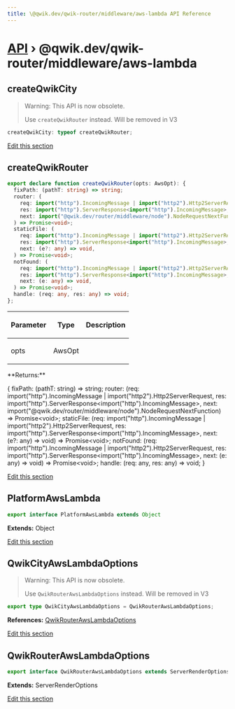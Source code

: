 ```yaml
---
title: \@qwik.dev/qwik-router/middleware/aws-lambda API Reference
---
```


# [API](/api) &rsaquo; @qwik.dev/qwik-router/middleware/aws-lambda

## createQwikCity

> Warning: This API is now obsolete.
>
> Use `createQwikRouter` instead. Will be removed in V3

```typescript
createQwikCity: typeof createQwikRouter;
```

[Edit this section](https://github.com/QwikDev/qwik/tree/main/packages/qwik-router/src/middleware/aws-lambda/index.ts)

## createQwikRouter

```typescript
export declare function createQwikRouter(opts: AwsOpt): {
  fixPath: (pathT: string) => string;
  router: (
    req: import("http").IncomingMessage | import("http2").Http2ServerRequest,
    res: import("http").ServerResponse<import("http").IncomingMessage>,
    next: import("@qwik.dev/router/middleware/node").NodeRequestNextFunction,
  ) => Promise<void>;
  staticFile: (
    req: import("http").IncomingMessage | import("http2").Http2ServerRequest,
    res: import("http").ServerResponse<import("http").IncomingMessage>,
    next: (e?: any) => void,
  ) => Promise<void>;
  notFound: (
    req: import("http").IncomingMessage | import("http2").Http2ServerRequest,
    res: import("http").ServerResponse<import("http").IncomingMessage>,
    next: (e: any) => void,
  ) => Promise<void>;
  handle: (req: any, res: any) => void;
};
```

<table><thead><tr><th>

Parameter

</th><th>

Type

</th><th>

Description

</th></tr></thead>
<tbody><tr><td>

opts

</td><td>

AwsOpt

</td><td>

</td></tr>
</tbody></table>
**Returns:**

{ fixPath: (pathT: string) =&gt; string; router: (req: import("http").IncomingMessage \| import("http2").Http2ServerRequest, res: import("http").ServerResponse&lt;import("http").IncomingMessage&gt;, next: import("@qwik.dev/router/middleware/node").NodeRequestNextFunction) =&gt; Promise&lt;void&gt;; staticFile: (req: import("http").IncomingMessage \| import("http2").Http2ServerRequest, res: import("http").ServerResponse&lt;import("http").IncomingMessage&gt;, next: (e?: any) =&gt; void) =&gt; Promise&lt;void&gt;; notFound: (req: import("http").IncomingMessage \| import("http2").Http2ServerRequest, res: import("http").ServerResponse&lt;import("http").IncomingMessage&gt;, next: (e: any) =&gt; void) =&gt; Promise&lt;void&gt;; handle: (req: any, res: any) =&gt; void; }

[Edit this section](https://github.com/QwikDev/qwik/tree/main/packages/qwik-router/src/middleware/aws-lambda/index.ts)

## PlatformAwsLambda

```typescript
export interface PlatformAwsLambda extends Object
```

**Extends:** Object

[Edit this section](https://github.com/QwikDev/qwik/tree/main/packages/qwik-router/src/middleware/aws-lambda/index.ts)

## QwikCityAwsLambdaOptions

> Warning: This API is now obsolete.
>
> Use `QwikRouterAwsLambdaOptions` instead. Will be removed in V3

```typescript
export type QwikCityAwsLambdaOptions = QwikRouterAwsLambdaOptions;
```

**References:** [QwikRouterAwsLambdaOptions](#qwikrouterawslambdaoptions)

[Edit this section](https://github.com/QwikDev/qwik/tree/main/packages/qwik-router/src/middleware/aws-lambda/index.ts)

## QwikRouterAwsLambdaOptions

```typescript
export interface QwikRouterAwsLambdaOptions extends ServerRenderOptions
```

**Extends:** ServerRenderOptions

[Edit this section](https://github.com/QwikDev/qwik/tree/main/packages/qwik-router/src/middleware/aws-lambda/index.ts)
